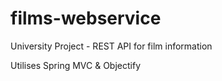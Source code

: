 # films-webservice

University Project - REST API for film information

Utilises Spring MVC & Objectify
